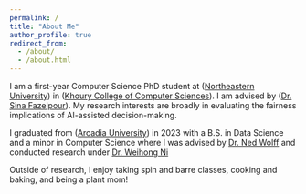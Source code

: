 ```yaml
---
permalink: /
title: "About Me"
author_profile: true
redirect_from: 
  - /about/
  - /about.html
---
```


I am a first-year Computer Science PhD student at ([Northeastern University](https://www.northeastern.edu/)) in ([Khoury College of Computer Sciences](https://www.khoury.northeastern.edu/)). I am advised by ([Dr. Sina Fazelpour](https://sinafazelpour.com/)). My research interests are broadly in evaluating the fairness implications of AI-assisted decision-making.

I graduated from ([Arcadia University](https://www.arcadia.edu/)) in 2023 with a B.S. in Data Science and a minor in Computer Science where I was advised by [Dr. Ned Wolff](https://www.arcadia.edu/faculty-and-staff/ned-wolff/) and conducted research under [Dr. Weihong Ni](https://www.arcadia.edu/faculty-and-staff/weihong-ni/)

Outside of research, I enjoy taking spin and barre classes, cooking and baking, and being a plant mom!

